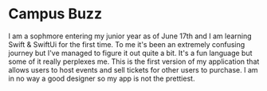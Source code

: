 
# Campus Buzz

I am a sophmore entering my junior year as of June 17th and I am learning Swift & SwiftUi for the first time. To me it's been an extremely confusing journey but I've managed to figure it out quite a bit. It's a fun language but some of it really perplexes me. This is the first version of my application that allows users to host events and sell tickets for other users to purchase. I am in no way a good designer so my app is not the prettiest.
